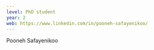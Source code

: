 ```yaml
---
level: PhD student
year: 2
web: https://www.linkedin.com/in/pooneh-safayenikoo/
---
```

Pooneh Safayenikoo